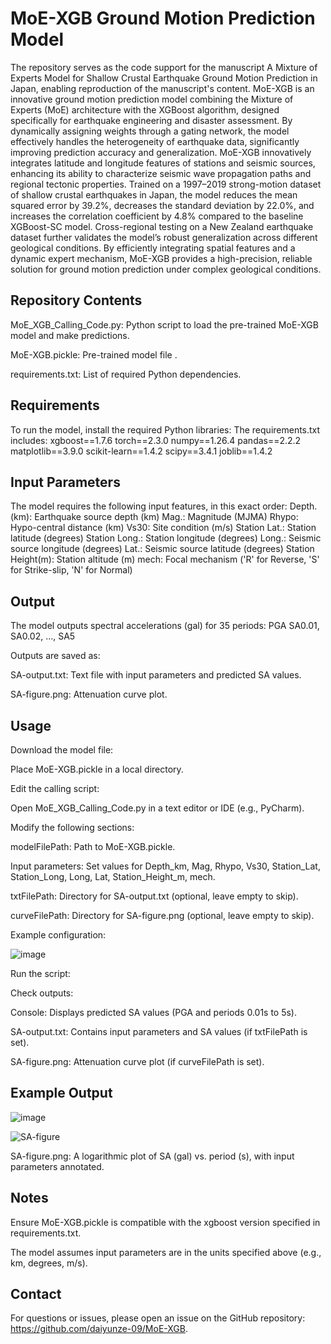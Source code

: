 MoE-XGB Ground Motion Prediction Model
===
The repository serves as the code support for the manuscript A Mixture of Experts Model for Shallow Crustal Earthquake Ground Motion Prediction in Japan, enabling reproduction of the manuscript's content. MoE-XGB is an innovative ground motion prediction model combining the Mixture of Experts (MoE) architecture with the XGBoost algorithm, designed specifically for earthquake engineering and disaster assessment. By dynamically assigning weights through a gating network, the model effectively handles the heterogeneity of earthquake data, significantly improving prediction accuracy and generalization. MoE-XGB innovatively integrates latitude and longitude features of stations and seismic sources, enhancing its ability to characterize seismic wave propagation paths and regional tectonic properties. Trained on a 1997–2019 strong-motion dataset of shallow crustal earthquakes in Japan, the model reduces the mean squared error by 39.2%, decreases the standard deviation by 22.0%, and increases the correlation coefficient by 4.8% compared to the baseline XGBoost-SC model. Cross-regional testing on a New Zealand earthquake dataset further validates the model’s robust generalization across different geological conditions. By efficiently integrating spatial features and a dynamic expert mechanism, MoE-XGB provides a high-precision, reliable solution for ground motion prediction under complex geological conditions.

Repository Contents
---
MoE_XGB_Calling_Code.py: Python script to load the pre-trained MoE-XGB model and make predictions.

MoE-XGB.pickle: Pre-trained model file .

requirements.txt: List of required Python dependencies.

Requirements
----
To run the model, install the required Python libraries:
The requirements.txt includes:
xgboost==1.7.6
torch==2.3.0
numpy==1.26.4
pandas==2.2.2
matplotlib==3.9.0
scikit-learn==1.4.2
scipy==3.4.1
joblib==1.4.2

Input Parameters
-----
The model requires the following input features, in this exact order:
Depth. (km): Earthquake source depth (km)
Mag.: Magnitude (MJMA)
Rhypo: Hypo-central distance (km)
Vs30: Site condition (m/s)
Station Lat.: Station latitude (degrees)
Station Long.: Station longitude (degrees)
Long.: Seismic source longitude (degrees)
Lat.: Seismic source latitude (degrees)
Station Height(m): Station altitude (m)
mech: Focal mechanism ('R' for Reverse, 'S' for Strike-slip, 'N' for Normal)

Output
-----
The model outputs spectral accelerations (gal) for 35 periods:
PGA
SA0.01, SA0.02, ..., SA5

Outputs are saved as:

SA-output.txt: Text file with input parameters and predicted SA values.

SA-figure.png: Attenuation curve plot.



Usage
-------
Download the model file:

Place MoE-XGB.pickle in a local directory.

Edit the calling script:

Open MoE_XGB_Calling_Code.py in a text editor or IDE (e.g., PyCharm).

Modify the following sections:

modelFilePath: Path to MoE-XGB.pickle.

Input parameters: Set values for Depth_km, Mag, Rhypo, Vs30, Station_Lat, Station_Long, Long, Lat, Station_Height_m, mech.

txtFilePath: Directory for SA-output.txt (optional, leave empty to skip).

curveFilePath: Directory for SA-figure.png (optional, leave empty to skip).

Example configuration:

![image](https://github.com/user-attachments/assets/6ab7aff2-a9a1-428a-85aa-18028223a2f7)

Run the script:

Check outputs:

Console: Displays predicted SA values (PGA and periods 0.01s to 5s).

SA-output.txt: Contains input parameters and SA values (if txtFilePath is set).

SA-figure.png: Attenuation curve plot (if curveFilePath is set).


Example Output
----

![image](https://github.com/user-attachments/assets/0322b744-5fcd-4fa9-8ace-319addca2204)

![SA-figure](https://github.com/user-attachments/assets/2b255ab3-9ce4-4f21-a079-aeeb4f91382e)

SA-figure.png: A logarithmic plot of SA (gal) vs. period (s), with input parameters annotated.



Notes
---
Ensure MoE-XGB.pickle is compatible with the xgboost version specified in requirements.txt.

The model assumes input parameters are in the units specified above (e.g., km, degrees, m/s).


Contact
---
For questions or issues, please open an issue on the GitHub repository: https://github.com/daiyunze-09/MoE-XGB.












